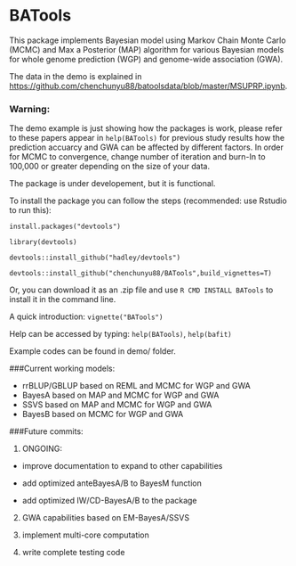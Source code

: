# BATools

This package implements Bayesian model using  Markov Chain Monte Carlo (MCMC) and Max a Posterior (MAP) algorithm for various Bayesian models for whole genome prediction (WGP) and genome-wide association (GWA).

The data in the demo is explained in https://github.com/chenchunyu88/batoolsdata/blob/master/MSUPRP.ipynb.

### Warning: 
The demo example is just showing how the packages is work, please refer to these papers appear in `help(BATools)` for previous study results how the prediction accuarcy and GWA can be affected by different factors. In order for MCMC to convergence, change number of iteration and burn-In to 100,000 or greater depending on the size of your data.  

The package is under developement, but it is functional.

To install the package you can follow the 
steps (recommended: use Rstudio to run this): 

`install.packages("devtools")` 

`library(devtools)` 

`devtools::install_github("hadley/devtools")` 

`devtools::install_github("chenchunyu88/BATools",build_vignettes=T)`

Or, you can download it as an .zip file and use `R CMD INSTALL BATools` to install it in the command line.

A quick introduction: `vignette("BATools")`

Help can be accessed by typing: `help(BATools)`, `help(bafit)`

Example codes can be found in demo/ folder. 

###Current working models:
- rrBLUP/GBLUP based on REML and MCMC for WGP and GWA
- BayesA based on MAP and MCMC for WGP and GWA
- SSVS based on MAP and MCMC for WGP and GWA
- BayesB based on MCMC for WGP and GWA

###Future commits:
1) ONGOING: 

- improve documentation to expand to other capabilities

- add optimized anteBayesA/B to BayesM function

- add optimized IW/CD-BayesA/B to the package

2) GWA capabilities based on EM-BayesA/SSVS

3) implement multi-core computation

4) write complete testing code



